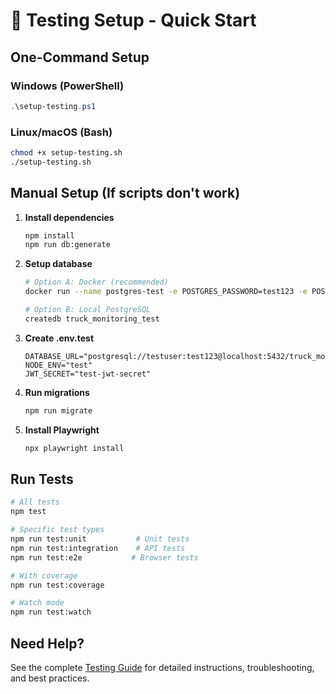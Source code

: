 # 🧪 Testing Setup - Quick Start

## One-Command Setup

### Windows (PowerShell)
```powershell
.\setup-testing.ps1
```

### Linux/macOS (Bash)
```bash
chmod +x setup-testing.sh
./setup-testing.sh
```

## Manual Setup (If scripts don't work)

1. **Install dependencies**
   ```bash
   npm install
   npm run db:generate
   ```

2. **Setup database**
   ```bash
   # Option A: Docker (recommended)
   docker run --name postgres-test -e POSTGRES_PASSWORD=test123 -e POSTGRES_USER=testuser -e POSTGRES_DB=truck_monitoring_test -p 5432:5432 -d postgres:15
   
   # Option B: Local PostgreSQL
   createdb truck_monitoring_test
   ```

3. **Create .env.test**
   ```env
   DATABASE_URL="postgresql://testuser:test123@localhost:5432/truck_monitoring_test"
   NODE_ENV="test"
   JWT_SECRET="test-jwt-secret"
   ```

4. **Run migrations**
   ```bash
   npm run migrate
   ```

5. **Install Playwright**
   ```bash
   npx playwright install
   ```

## Run Tests

```bash
# All tests
npm test

# Specific test types
npm run test:unit           # Unit tests
npm run test:integration    # API tests  
npm run test:e2e           # Browser tests

# With coverage
npm run test:coverage

# Watch mode
npm run test:watch
```

## Need Help?

See the complete [Testing Guide](./TESTING.md) for detailed instructions, troubleshooting, and best practices.